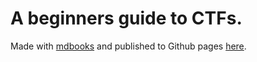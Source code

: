 # A beginners guide to CTFs.

Made with [mdbooks](https://rust-lang.github.io/mdBook/) and published to Github pages [here](https://compsecio.gihub.io/ctfbook).

